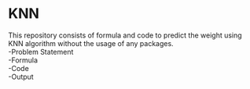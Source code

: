 # KNN

This repository  consists of formula and code to predict the weight using KNN algorithm without the usage of any packages.</br>
-Problem Statement</br>
-Formula</br>
-Code</br>
-Output</br>
